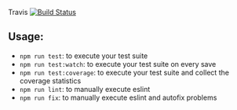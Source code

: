 Travis [![Build Status](https://travis-ci.com/cpibm/greenbelt-tictactoe.svg?branch=main)](https://travis-ci.com/cpibm/greenbelt-tictactoe)

## Usage:
- `npm run test`: to execute your test suite
- `npm run test:watch`: to execute your test suite on every save
- `npm run test:coverage`: to execute your test suite and collect the coverage statistics
- `npm run lint`: to manually execute eslint
- `npm run fix`: to manually execute eslint and autofix problems
